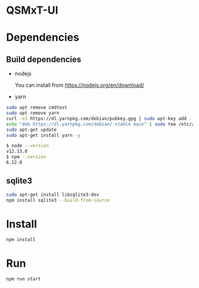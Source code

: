 # QSMxT-UI

# Dependencies

## Build dependencies

- nodejs

  You can install from https://nodejs.org/en/download/

- yarn 

```bash
sudo apt remove cmdtest
sudo apt remove yarn
curl -sS https://dl.yarnpkg.com/debian/pubkey.gpg | sudo apt-key add -
echo "deb https://dl.yarnpkg.com/debian/ stable main" | sudo tee /etc/apt/sources.list.d/yarn.list
sudo apt-get update
sudo apt-get install yarn -y
```

```bash
$ node --version
v12.13.0
$ npm --version
6.12.0
```

## sqlite3

```bash
sudo apt-get install libsqlite3-dev
npm install sqlite3 --build-from-source
```

# Install

`npm install`

# Run

```bash
npm run start
```
